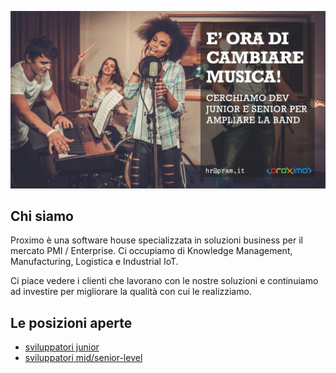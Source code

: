 ![Join US](./join-us-2022.jpeg)


## Chi siamo

Proximo è una software house specializzata in soluzioni business per il mercato PMI / Enterprise. Ci occupiamo di Knowledge Management, Manufacturing, Logistica e Industrial IoT.

Ci piace vedere i clienti che lavorano con le nostre soluzioni e continuiamo ad investire per migliorare la qualità con cui le realizziamo.


## Le posizioni aperte

- [sviluppatori junior](./open-positions/junior-dev.md)
- [sviluppatori mid/senior-level](./open-positions/mid-senior-dev.md)

